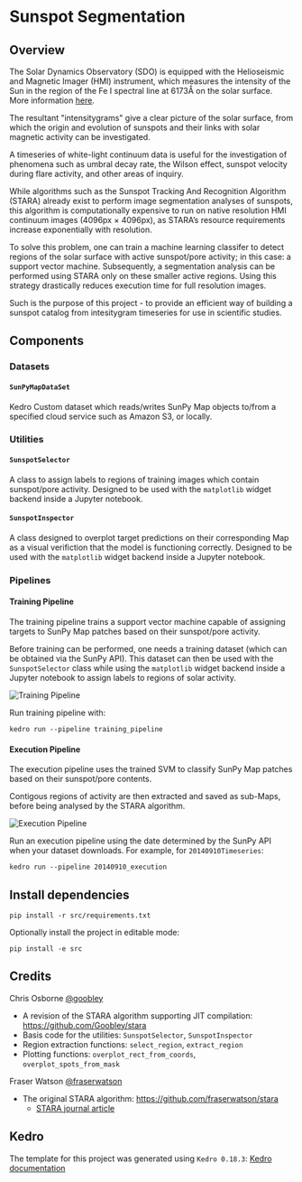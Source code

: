 # Sunspot Segmentation
## Overview
The Solar Dynamics Observatory (SDO) is equipped with the Helioseismic and Magnetic Imager (HMI) instrument, which measures the intensity of the Sun in the region of the Fe I spectral line at 6173Å on the solar surface. More information [here](http://jsoc.stanford.edu/HMI/Continuum.html).

The resultant "intensitygrams" give a clear picture of the solar surface, from which the origin and evolution of sunspots and their links with solar magnetic activity can be investigated.

<!-- Sunspots are impermanent artefacts on the solar surface caused by plasma rotating faster at the solar equator than at the poles. The charged plasma produces a magnetic field which becomes entangled due this differential rotation. If the forces acting on the magnetic flux tubes in the plasma become great enough, they can arc through the solar surface and inhibit the convective process that transfers energy from the solar interior to the photosphere, thereby cooling the local region - making it appear visually darker. -->

A timeseries of white-light continuum data is useful for the investigation of phenomena such as umbral decay rate, the Wilson effect, sunspot velocity during flare activity, and other areas of inquiry.

While algorithms such as the Sunspot Tracking And Recognition Algorithm (STARA) already exist to perform image segmentation analyses of sunspots, this algorithm is computationally expensive to run on native resolution HMI continuum images (4096px $\times$ 4096px), as STARA’s resource requirements increase exponentially with resolution.

To solve this problem, one can train a machine learning classifer to detect regions of the solar surface with active sunspot/pore activity; in this case: a support vector machine. Subsequently, a segmentation analysis can be performed using STARA only on these smaller active regions. Using this strategy drastically reduces execution time for full resolution images.

Such is the purpose of this project - to provide an efficient way of building a sunspot catalog from intesitygram timeseries for use in scientific studies.

## Components
### Datasets
#### `SunPyMapDataSet` 
Kedro Custom dataset which reads/writes SunPy Map objects to/from a specified cloud service such as Amazon S3, or locally.

### Utilities
#### `SunspotSelector`
A class to assign labels to regions of training images which contain sunspot/pore activity.
Designed to be used with the `matplotlib` widget backend inside a Jupyter notebook.

#### `SunspotInspector`
A class designed to overplot target predictions on their corresponding Map as a visual verifiction that the model is functioning correctly.
Designed to be used with the `matplotlib` widget backend inside a Jupyter notebook.

<!-- 
The HMI continuum data used to for this project can be obtained through the SunPy API.
-->

<!-- Data obtained from SunPy API
-->
### Pipelines
#### Training Pipeline

The training pipeline trains a support vector machine capable of assigning targets to SunPy Map patches based on their sunspot/pore activity.

Before training can be performed, one needs a training dataset (which can be obtained via the SunPy API). This dataset can then be used with the `SunspotSelector` class while using the `matplotlib` widget backend inside a Jupyter notebook to assign labels to regions of solar activity.

![Training Pipeline](./src/sunspots/pipelines/training_pipeline/training_pipeline.png)

Run training pipeline with:
```
kedro run --pipeline training_pipeline
```

#### Execution Pipeline

The execution pipeline uses the trained SVM to classify SunPy Map patches based on their sunspot/pore contents.

Contigous regions of activity are then extracted and saved as sub-Maps, before being analysed by the STARA algorithm.

![Execution Pipeline](./src/sunspots/pipelines/execution_pipeline/execution_pipeline.png)

Run an execution pipeline using the date determined by the SunPy API when your dataset downloads. For example, for `20140910Timeseries`:
```
kedro run --pipeline 20140910_execution
```

## Install dependencies

```
pip install -r src/requirements.txt
```

Optionally install the project in editable mode:
```
pip install -e src
```

## Credits
Chris Osborne
[@goobley](https://www.github.com/goobley) 
* A revision of the STARA algorithm supporting JIT compilation: https://github.com/Goobley/stara
* Basis code for the utilities: `SunspotSelector`, `SunspotInspector`  
* Region extraction functions: `select_region`, `extract_region`  
* Plotting functions: `overplot_rect_from_coords`, `overplot_spots_from_mask`

Fraser Watson
[@fraserwatson](https://github.com/fraserwatson)  
* The original STARA algorithm: https://github.com/fraserwatson/stara
    * [STARA journal article](https://www.cambridge.org/core/journals/proceedings-of-the-international-astronomical-union/article/automated-sunspot-detection-and-the-evolution-of-sunspot-magnetic-fields-during-solar-cycle-23/297F5626367A5EC3C52F57160DB4178A)

## Kedro
The template for this project was generated using `Kedro 0.18.3`: 
[Kedro documentation](https://kedro.readthedocs.io)
